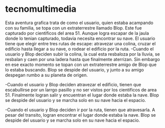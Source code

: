 # tecnomultimedia
Esta aventura grafica trata de como el usuario, quien estaba acampando con su familia, se topa con un extraterrestre llamado Blop. 
Este fue capturado por cientificos del area 51. Aunque logra escapar de la jaula donde lo tenian capturado, todavia necesita encontrar su nave.
El usuario tiene que elegir entre tres rutas de escape: atravezar una colina, cruzar el edificio hasta llegar a su nave, o rodear el edificio por la ruta.
-Cuando el usuario y Blop deciden subir la colina, la cual esta resbaloza por la lluvia, se resbalan y caen por una ladera hasta que finalmente aterrizan. Sin embargo en ese exacto momento se topan con un extraterrestre amigo de Blop que lo estaba buscando. Blop se despide del usuario, y junto a su amigo despegan rumbo a su planeta de origen.

-Cuando el usuario y Blop deciden atravezar el edificio, tienen que escabullirse por un larrgo pasillo y no ser vistos por los cientificos de area 51. Finalmente logran salir y encuentran el lugar donde estaba la nave. Blop se despide del usuario y se marcha solo en su nave hacia el espacio.

-Cuando el usuario y Blop deciden ir por la ruta, tienen que atravesarla. A pesar del transito, logran encontrar el lugar donde estaba la nave. Blop se despide del usuario y se marcha solo en su nave hacia el espacio.
